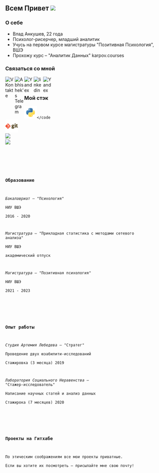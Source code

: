 ## Всем Привет <img src="https://media.giphy.com/media/hvRJCLFzcasrR4ia7z/giphy.gif" width="25px">

### О себе
- Влад Анкушев, 22 года
- Психолог-рисерчер, младший аналитик
- Учусь на первом курсе магистратуры "Позитивная Психология", ВШЭ
- Прохожу курс – "Аналитик Данных"  karpov.courses

### Связаться со мной
<a href="https://vk.com/id370061250">
  <img align="left" alt="VKontakte" width="30px" src="https://uxwing.com/wp-content/themes/uxwing/download/10-brands-and-social-media/vk-round-color.png" />
</a>
<a href="https://t.me/tiredint">
  <img align="left" alt="Abhishek's Telegram" width="30px" src="https://upload.wikimedia.org/wikipedia/commons/thumb/8/82/Telegram_logo.svg/2048px-Telegram_logo.svg.png" />
</a>
<a href="vladislavankushev@yandex.ru">
  <img align="left" alt="Yandex" width="30px" src="https://dipitest.mydigishop.biz/1VZJteH.png"/>
</a>
<a href="https://www.linkedin.com/in/vladislav-ankushev-8b43771ab">
  <img align="left" alt="linkedin" width="30px" src="https://cdn-icons-png.flaticon.com/512/145/145807.png"/>
</a>
<a href="https://hh.ru/applicant/resumes/view?resume=5e05f2f5ff05586a4a0039ed1f634d76637a51">
  <img align="left" alt="Yandex" width="30px" src="https://upload.wikimedia.org/wikipedia/commons/7/79/HeadHunter_logo.png"/>
</a>

<br >
<br >

### Мой стэк
<code><img height="40" src="https://raw.githubusercontent.com/github/explore/80688e429a7d4ef2fca1e82350fe8e3517d3494d/topics/python/python.png"></code
   <code><img height="40" src="https://raw.githubusercontent.com/github/explore/80688e429a7d4ef2fca1e82350fe8e3517d3494d/topics/git/git.png"></code>
   <code><img height="40" 
src="https://upload.wikimedia.org/wikipedia/commons/2/29/Postgresql_elephant.svg"></code>
   <code><img height="40" 
src="https://upload.wikimedia.org/wikipedia/commons/thumb/d/d0/RStudio_logo_flat.svg/1280px-RStudio_logo_flat.svg.png"></code>

<br >

### Образование
*Бакалавриат* – "Психология"   
НИУ ВШЭ    
2016 - 2020   
   
*Магистратура* – "Прикладная статистика с методами сетевого анализа"   
НИУ ВШЭ   
академический отпуск   
  
*Магистратура*  – "Позитивная психология"    
НИУ ВШЭ   
2021 - 2023   

<br >

### Опыт работы
*Студия Артемия Лебедева* – "Стратег"   
Проведение двух юзабилити-исследований   
Стажировка (3 месяца) 2019

*Лаборатория Социального Неравенства* – "Стажер-исследователь"    
Написание научных статей и анализ данных  
Стажирока (7 месяцев) 2020  

<br >

### Проекты на Гитхабе
По этическим соображениям все мои проекты приватные.   
Если вы хотите их посмотреть – присылайте мне свою почту!


